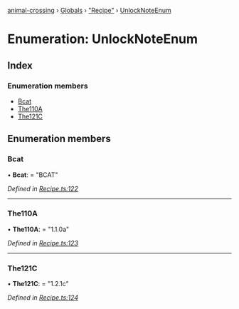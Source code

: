 [animal-crossing](../README.md) › [Globals](../globals.md) › ["Recipe"](../modules/_recipe_.md) › [UnlockNoteEnum](_recipe_.unlocknoteenum.md)

# Enumeration: UnlockNoteEnum

## Index

### Enumeration members

* [Bcat](_recipe_.unlocknoteenum.md#bcat)
* [The110A](_recipe_.unlocknoteenum.md#the110a)
* [The121C](_recipe_.unlocknoteenum.md#the121c)

## Enumeration members

###  Bcat

• **Bcat**: = "BCAT"

*Defined in [Recipe.ts:122](https://github.com/Norviah/animal-crossing/blob/26c21f5/module/types/Recipe.ts#L122)*

___

###  The110A

• **The110A**: = "1.1.0a"

*Defined in [Recipe.ts:123](https://github.com/Norviah/animal-crossing/blob/26c21f5/module/types/Recipe.ts#L123)*

___

###  The121C

• **The121C**: = "1.2.1c"

*Defined in [Recipe.ts:124](https://github.com/Norviah/animal-crossing/blob/26c21f5/module/types/Recipe.ts#L124)*
